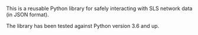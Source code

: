 This is a reusable Python library for safely interacting with SLS network data (in JSON format).

The library has been tested against Python version 3.6 and up.

